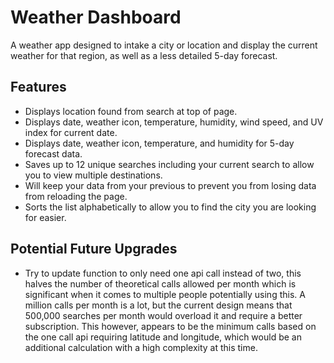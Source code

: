 # Weather Dashboard
A weather app designed to intake a city or location and display the current weather for that region, as well as a less detailed 5-day forecast.

## Features
* Displays location found from search at top of page.
* Displays date, weather icon, temperature, humidity, wind speed, and UV index for current date.
* Displays date, weather icon, temperature, and humidity for 5-day forecast data.
* Saves up to 12 unique searches including your current search to allow you to view multiple destinations.
* Will keep your data from your previous to prevent you from losing data from reloading the page.
* Sorts the list alphabetically to allow you to find the city you are looking for easier.

## Potential Future Upgrades
* Try to update function to only need one api call instead of two, this halves the number of theoretical calls allowed per month which is significant when it comes to multiple people potentially using this. A million calls per month is a lot, but the current design means that 500,000 searches per month would overload it and require a better subscription. This however, appears to be the minimum calls based on the one call api requiring latitude and longitude, which would be an additional calculation with a high complexity at this time.